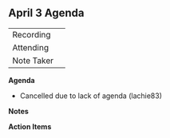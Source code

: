 ## **April 3 Agenda**

|  |  | 
| -------- | -------- |
| Recording |  |
| Attending |  |
|Note Taker |  |

**Agenda**
* Cancelled due to lack of agenda (lachie83)


**Notes**


**Action Items**